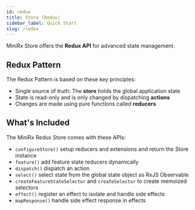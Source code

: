 ```yaml
---
id: redux
title: Store (Redux)
sidebar_label: Quick Start
slug: /redux
---
```


MiniRx Store offers the **Redux API** for advanced state management.

## Redux Pattern
The Redux Pattern is based on these key principles:

-   Single source of truth: The **store** holds the global application state
-   State is read-only and is only changed by dispatching **actions**
-   Changes are made using pure functions called **reducers**

## What's Included
The MiniRx Redux Store comes with these APIs:
- `configureStore()` setup reducers and extensions and return the Store instance
- `feature()` add feature state reducers dynamically
- `dispatch()` dispatch an action
- `select()` select state from the global state object as RxJS Observable
- `createFeatureStateSelector` and `createSelector` to create memoized selectors
- `effect()` register an effect to isolate and handle side effects
- `mapResponse()` handle side effect response in effects
